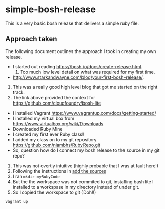 # simple-bosh-release
This is a very basic bosh release that delivers a simple ruby file. 
## Approach taken
The following document outlines the approach I took in creating my own release.
- I started out reading https://bosh.io/docs/create-release.html.
  1. Too much low level detail on what was required for my first time.
- 	http://www.starkandwayne.com/blog/your-first-bosh-release/.
  1. This was a really good high level blog that got me started on the right track.
  2. The link above provided the context for https://github.com/cloudfoundry/bosh-lite 
-	I installed Vagrant https://www.vagrantup.com/docs/getting-started/
-	I installed my virtual box from https://www.virtualbox.org/wiki/Downloads 
-	Downloaded Ruby Mine
-	I created my first ever Ruby class! 
-	I added my class on to my git repository https://github.com/niambhs/RubyRepo.git
-	So, question how do I connect my bosh release to the source in my git repo?
  1. This was not overtly intuitive (highly probable that I was at fault here!) 
  2. Following the instructions in [add the sources](https://github.com/georgethebeatle/simple-bosh-release/blob/master/README.md#add-the-sources)
  3. I ran  ``` mkdir myRubyCode  ``` 
  4. But the the workspace was not commited to git, installing bash lite I installed to a workspase in my directory instead of under git. 
  5. So I copied the workspace to git (Doh!!)




  ``` vagrant up ```
